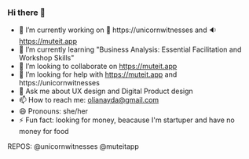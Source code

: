 ### Hi there 👋

- 🔭 I’m currently working on 🦄 https://unicornwitnesses and 🔉 https://muteit.app
- 🌱 I’m currently learning "Business Analysis: Essential Facilitation and Workshop Skills"
- 👯 I’m looking to collaborate on https://muteit.app
- 🤔 I’m looking for help with https://muteit.app and https://unicornwitnesses
- 💬 Ask me about UX design and Digital Product design
- 📫 How to reach me: olianayda@gmail.com
- 😄 Pronouns: she/her
- ⚡ Fun fact: looking for money, beacause I'm startuper and have no money for food

REPOS: @unicornwitnesses @muteitapp

